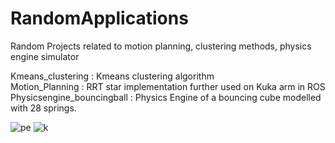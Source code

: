 # RandomApplications
Random Projects related to motion planning, clustering methods, physics engine simulator

Kmeans_clustering : Kmeans clustering algorithm <br />
Motion_Planning : RRT star implementation further used on Kuka arm in ROS <br />
Physicsengine_bouncingball : Physics Engine of a bouncing cube modelled with 28 springs. 

![pe](https://user-images.githubusercontent.com/20740655/55054729-34287200-5037-11e9-8a77-49d20d9312cc.jpg)
![k](https://user-images.githubusercontent.com/20740655/55054730-34287200-5037-11e9-9316-170b68a70ce1.jpg)
